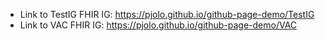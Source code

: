 - Link to TestIG FHIR IG: https://pjolo.github.io/github-page-demo/TestIG
- Link to VAC FHIR IG: https://pjolo.github.io/github-page-demo/VAC
